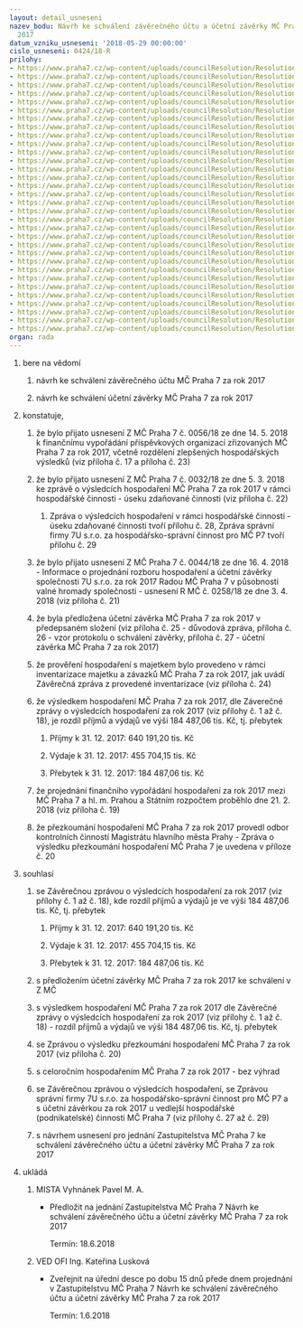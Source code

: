 ```yaml
---
layout: detail_usneseni
nazev_bodu: Návrh ke schválení závěrečného účtu a účetní závěrky MČ Praha 7 za rok
  2017
datum_vzniku_usneseni: '2018-05-29 00:00:00'
cislo_usneseni: 0424/18-R
prilohy:
- https://www.praha7.cz/wp-content/uploads/councilResolution/Resolutions/29946/export/finalc1DuvodovazpravaovysledcichhospodareniMCP72017~360259.docx
- https://www.praha7.cz/wp-content/uploads/councilResolution/Resolutions/29946/export/finalc2BilanceUJIGBB114Q2017~360258.pdf
- https://www.praha7.cz/wp-content/uploads/councilResolution/Resolutions/29946/export/finalc3PrehleddotacizrozpoctuHMPtab14Q2017~360257.xlsx
- https://www.praha7.cz/wp-content/uploads/councilResolution/Resolutions/29946/export/finalc4Prehledotransferechzestrozpoctu4Q2017~360256.xls
- https://www.praha7.cz/wp-content/uploads/councilResolution/Resolutions/29946/export/finalc5Prehledprijatychdotacipol41374Q2017~360255.pdf
- https://www.praha7.cz/wp-content/uploads/councilResolution/Resolutions/29946/export/finalc6PrehledocerpaniINVaPOL517120112017~360254.xlsx
- https://www.praha7.cz/wp-content/uploads/councilResolution/Resolutions/29946/export/finalc7NIVdleORJ4Q2016a2017~360253.xlsx
- https://www.praha7.cz/wp-content/uploads/councilResolution/Resolutions/29946/export/finalc71NIVdlepolozek4Q2016a2017~360252.xlsx
- https://www.praha7.cz/wp-content/uploads/councilResolution/Resolutions/29946/export/finalc8Prehledcerpaniinvestic4Q2017~360251.xlsx
- https://www.praha7.cz/wp-content/uploads/councilResolution/Resolutions/29946/export/finalc9Komentarkinvakcich4Q2017~360250.docx
- https://www.praha7.cz/wp-content/uploads/councilResolution/Resolutions/29946/export/finalc10NeinvesticniprispevkyPOSR2017~360249.xls
- https://www.praha7.cz/wp-content/uploads/councilResolution/Resolutions/29946/export/finalc11PrispevkyPOpodlepoctuzaku2017~360248.xlsx
- https://www.praha7.cz/wp-content/uploads/councilResolution/Resolutions/29946/export/finalc12POvysledkyhospodareni4Q2017~360247.docx
- https://www.praha7.cz/wp-content/uploads/councilResolution/Resolutions/29946/export/finalc13POinformaceostavuhospodareni4Q2017~360246.pdf
- https://www.praha7.cz/wp-content/uploads/councilResolution/Resolutions/29946/export/finalc14RozboryhospodareniPOMSaZS4Q2017~360245.doc
- https://www.praha7.cz/wp-content/uploads/councilResolution/Resolutions/29946/export/finalc15RozborhospodareniPOPCP74Q2017~360244.doc
- https://www.praha7.cz/wp-content/uploads/councilResolution/Resolutions/29946/export/finalc16RozborhospodareniPOSAZ4Q2017~360243.DOC
- https://www.praha7.cz/wp-content/uploads/councilResolution/Resolutions/29946/export/finalc17ZpusobfinancnihovyporadanisPO2017~360242.xlsx
- https://www.praha7.cz/wp-content/uploads/councilResolution/Resolutions/29946/export/finalc18Financnihovyporadanisumtabc12017~360241.xlsx
- https://www.praha7.cz/wp-content/uploads/councilResolution/Resolutions/29946/export/finalc19Zaznamzjednaniofinvyporadani2017MCP7_sp~360240.pdf
- https://www.praha7.cz/wp-content/uploads/councilResolution/Resolutions/29946/export/finalc20ZpravaovysledkuprezkoumanihospodareniMCP7zarok2017_sp~360239.pdf
- https://www.praha7.cz/wp-content/uploads/councilResolution/Resolutions/29946/export/finalc21infoZMCc004418ausnRMCc025818Rozborhospaucetnizaverka20177U~360238.pdf
- https://www.praha7.cz/wp-content/uploads/councilResolution/Resolutions/29946/export/finalc22UsnZMCc003218VysledkyhospodareniMCP72017VHC~360237.pdf
- https://www.praha7.cz/wp-content/uploads/councilResolution/Resolutions/29946/export/finalc23UsnZMCc005618FinancnivyporadanisPOzarok2017~360236.pdf
- https://www.praha7.cz/wp-content/uploads/councilResolution/Resolutions/29946/export/finalc24ZaverecnazpravazprovedeneinventarizacemajetkuazavazkuMCP7zarok2017_sp~360235.pdf
- https://www.praha7.cz/wp-content/uploads/councilResolution/Resolutions/29946/export/finalc25Duvodova_zprava_ke_schvaleni_ucetni_zaverky~360234.docx
- https://www.praha7.cz/wp-content/uploads/councilResolution/Resolutions/29946/export/finalc26VzorprotokoluoschvalenizaverkyvZMC~360233.doc
- https://www.praha7.cz/wp-content/uploads/councilResolution/Resolutions/29946/export/finalc27UcetnizaverkaMCP72017HCaVHC_sp~360232.pdf
- https://www.praha7.cz/wp-content/uploads/councilResolution/Resolutions/29946/export/finalc28ZpravaovysledcichhospodareniVHC2017~360231.pdf
- https://www.praha7.cz/wp-content/uploads/councilResolution/Resolutions/29946/export/finalc29ZpravazahospodarskospravnicinnostproMCP7zarok20177U~360230.pdf
- https://www.praha7.cz/wp-content/uploads/councilResolution/Resolutions/29946/export/finalc30navrhusnZMCP7~360229.pdf
- https://www.praha7.cz/wp-content/uploads/councilResolution/Resolutions/29946/export/export~361218.pdf
organ: rada
---
```

<ol id="urzList" class="urzList_view"><li class="urzClass1" id=""><span name="1">bere na vědomí</span><ol class="urzOlClass decimal "><li class="urzClass2" id="" style="text-align: left;"><span><p>návrh ke schválení závěrečného účtu MČ Praha 7 za rok 2017</p></span></li><li class="urzClass2" id="" style="text-align: left;"><span><p>návrh ke schválení účetní závěrky MČ Praha 7 za rok 2017</p></span></li></ol></li><li class="urzClass1" id=""><span name="50">konstatuje,</span><ol class="urzOlClass decimal "><li class="urzClass2" id="" style="text-align: left;"><span><p>že bylo přijato usnesení Z MČ Praha 7 č. 0056/18 ze dne 14. 5. 2018 k finančnímu vypořádání příspěvkových organizací zřizovaných MČ Praha 7 za rok 2017, včetně rozdělení zlepšených hospodářských výsledků (viz příloha č. 17 a příloha č. 23)</p></span></li><li class="urzClass2" id="" style="text-align: left;"><span><p>že bylo přijato usnesení Z MČ Praha 7 č. 0032/18 ze dne 5. 3. 2018 ke zprávě o výsledcích hospodaření MČ Praha 7 za rok 2017 v rámci hospodářské činnosti - úseku zdaňované činnosti (viz příloha č. 22)</p></span><ol class="urzUlClass"><li class="urzClass3" id="" style="text-align: left;"><span><p>Zpráva o výsledcích hospodaření v rámci hospodářské činnosti - úseku zdaňované činnosti tvoří přílohu č. 28, Zpráva správní firmy 7U s.r.o. za hospodářsko-správní činnost pro MČ P7 tvoří přílohu č. 29<br></p></span></li></ol></li><li class="urzClass2" id="" style="text-align: left;"><span><p>že bylo přijato usnesení Z MČ Praha 7 č. 0044/18 ze dne 16. 4. 2018 - Informace o projednání rozboru hospodaření a účetní závěrky společnosti 7U s.r.o. za rok 2017 Radou MČ Praha 7 v působnosti valné hromady společnosti - usnesení R MČ č. 0258/18 ze dne 3. 4. 2018 (viz příloha č. 21)</p></span></li><li class="urzClass2" id="" style="text-align: left;"><span><p>že byla předložena účetní závěrka MČ Praha 7 za rok 2017 v předepsaném složení (viz příloha č. 25 - důvodová zpráva, příloha č. 26 - vzor protokolu o schválení závěrky, příloha č. 27 - účetní závěrka MČ Praha 7 za rok 2017)</p></span></li><li class="urzClass2" id="" style="text-align: left;"><span><p>že prověření hospodaření s majetkem bylo provedeno v rámci inventarizace majetku a závazků MČ Praha 7 za rok 2017, jak uvádí Závěrečná zpráva z provedené inventarizace (viz příloha č. 24)</p></span></li><li class="urzClass2" id="" style="text-align: left;"><span><p>že výsledkem hospodaření MČ Praha 7 za rok 2017, dle Záverečné zprávy o výsledcích hospodaření za rok 2017 (viz přílohy č. 1 až č. 18), je rozdíl příjmů a výdajů ve výši 184 487,06 tis. Kč, tj. přebytek</p></span><ol class="urzUlClass"><li class="urzClass3" id="" style="text-align: left;"><span><p>Příjmy k 31. 12. 2017: 640 191,20 tis. Kč</p></span></li><li class="urzClass3" id="" style="text-align: left;"><span><p>Výdaje k 31. 12. 2017: 455 704,15 tis. Kč</p></span></li><li class="urzClass3" id="" style="text-align: left;"><span><p>Přebytek k 31. 12. 2017: 184 487,06 tis. Kč</p></span></li></ol></li><li class="urzClass2" id="" style="text-align: left;"><span><p>že projednání finančního vypořádání hospodaření za rok 2017 mezi MČ Praha 7 a hl. m. Prahou a Státním rozpočtem proběhlo dne 21. 2. 2018 (viz příloha č. 19)</p></span></li><li class="urzClass2" id="" style="text-align: left;"><span><p>že přezkoumání hospodaření MČ Praha 7 za rok 2017 provedl odbor kontrolních činností Magistrátu hlavního města Prahy - Zpráva o výsledku přezkoumání hospodaření MČ Praha 7 je uvedena v příloze č. 20</p></span></li></ol></li><li class="urzClass1" id=""><span name="26">souhlasí</span><ol class="urzOlClass decimal " id=""><li class="urzClass2" id="" style="text-align: left;"><span><p>se Závěrečnou zprávou o výsledcích hospodaření za rok 2017 (viz přílohy č. 1 až č. 18), kde rozdíl příjmů a výdajů je ve výši 184 487,06 tis. Kč, tj. přebytek</p></span><ol class="urzUlClass"><li class="urzClass3" id="" style="text-align: left;"><span><p>Příjmy k 31. 12. 2017: 640 191,20 tis. Kč</p></span></li><li class="urzClass3" id="" style="text-align: left;"><span><p>Výdaje k 31. 12. 2017: 455 704,15 tis. Kč</p></span></li><li class="urzClass3" id="" style="text-align: left;"><span><p>Přebytek k 31. 12. 2017: 184 487,06 tis. Kč</p></span></li></ol></li><li class="urzClass2" id="" style="text-align: left;"><span><p>s předložením účetní závěrky MČ Praha 7 za rok 2017 ke schválení v Z MČ</p></span></li><li class="urzClass2" id="" style="text-align: left;"><span><p>s výsledkem hospodaření MČ Praha 7 za rok 2017 dle Závěrečné zprávy o výsledcích hospodaření za rok 2017 (viz přílohy č. 1 až č. 18) - rozdíl příjmů a výdajů ve výši 184 487,06 tis. Kč, tj. přebytek<br></p></span></li><li class="urzClass2" id="" style="text-align: left;"><span><p>se Zprávou o výsledku přezkoumání hospodaření MČ Praha 7 za rok 2017 (viz příloha č. 20)</p></span></li><li class="urzClass2" id="" style="text-align: left;"><span><p>s celoročním hospodařením MČ Praha 7 za rok 2017 - bez výhrad</p></span></li><li class="urzClass2" id="" style="text-align: left;"><span><p>se Závěrečnou zprávou o výsledcích hospodaření, se Zprávou správní firmy 7U s.r.o. za hospodářsko-správní činnost pro MČ P7 a s účetní závěrkou za rok 2017 u vedlejší hospodářské (podnikatelské) činnosti MČ Praha 7 (viz přílohy č. 27 až č. 29)</p></span></li><li class="urzClass2" id="" style="text-align: left;"><span><p>s návrhem usnesení pro jednání Zastupitelstva MČ Praha 7 ke schválení závěrečného účtu a účetní závěrky MČ Praha 7 za rok 2017</p></span></li></ol></li><li class="urzClass1" id="urzUkoly"><span name="1">ukládá</span><ol class="urzOlClass"><li class="urzClass2"><span><p>MISTA Vyhnánek Pavel M. A.</p></span><ul class="urzUlClass"><li class="urzClass3"><span><p>Předložit na jednání Zastupitelstva MČ Praha 7 Návrh ke schválení závěrečného účtu a účetní závěrky MČ Praha 7 za rok 2017</p></span><span class="urzUkolTermin">  Termín:&nbsp;18.6.2018</span></li></ul></li><li class="urzClass2"><span><p>VED OFI Ing. Kateřina Lusková</p></span><ul class="urzUlClass"><li class="urzClass3"><span><p>Zveřejnit na úřední desce po dobu 15 dnů přede dnem projednání v Zastupitelstvu MČ Praha 7 Návrh ke schválení závěrečného účtu a účetní závěrky MČ Praha 7 za rok 2017</p></span><span class="urzUkolTermin">  Termín:&nbsp;1.6.2018</span></li></ul></li></ol></li></ol>